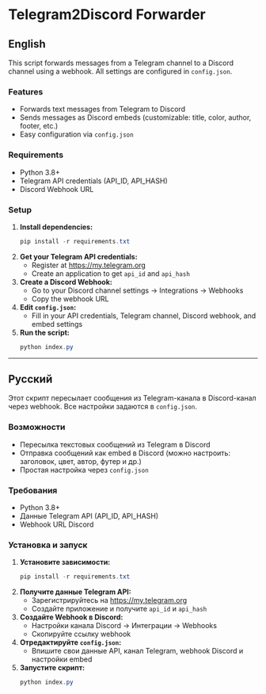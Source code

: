 # Telegram2Discord Forwarder

## English

This script forwards messages from a Telegram channel to a Discord channel using a webhook. All settings are configured in `config.json`.

### Features
- Forwards text messages from Telegram to Discord
- Sends messages as Discord embeds (customizable: title, color, author, footer, etc.)
- Easy configuration via `config.json`

### Requirements
- Python 3.8+
- Telegram API credentials (API_ID, API_HASH)
- Discord Webhook URL

### Setup
1. **Install dependencies:**
   ```powershell
   pip install -r requirements.txt
   ```
2. **Get your Telegram API credentials:**
   - Register at https://my.telegram.org
   - Create an application to get `api_id` and `api_hash`
3. **Create a Discord Webhook:**
   - Go to your Discord channel settings → Integrations → Webhooks
   - Copy the webhook URL
4. **Edit `config.json`:**
   - Fill in your API credentials, Telegram channel, Discord webhook, and embed settings
5. **Run the script:**
   ```powershell
   python index.py
   ```

---

## Русский

Этот скрипт пересылает сообщения из Telegram-канала в Discord-канал через webhook. Все настройки задаются в `config.json`.

### Возможности
- Пересылка текстовых сообщений из Telegram в Discord
- Отправка сообщений как embed в Discord (можно настроить: заголовок, цвет, автор, футер и др.)
- Простая настройка через `config.json`

### Требования
- Python 3.8+
- Данные Telegram API (API_ID, API_HASH)
- Webhook URL Discord

### Установка и запуск
1. **Установите зависимости:**
   ```powershell
   pip install -r requirements.txt
   ```
2. **Получите данные Telegram API:**
   - Зарегистрируйтесь на https://my.telegram.org
   - Создайте приложение и получите `api_id` и `api_hash`
3. **Создайте Webhook в Discord:**
   - Настройки канала Discord → Интеграции → Webhooks
   - Скопируйте ссылку webhook
4. **Отредактируйте `config.json`:**
   - Впишите свои данные API, канал Telegram, webhook Discord и настройки embed
5. **Запустите скрипт:**
   ```powershell
   python index.py
   ``` 
